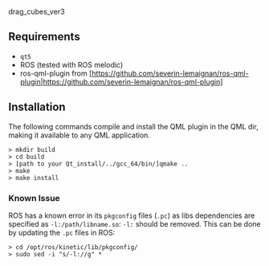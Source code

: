 drag_cubes_ver3


Requirements
------------

- `qt5`
- ROS (tested with ROS melodic)
- ros-qml-plugin from [https://github.com/severin-lemaignan/ros-qml-plugin|https://github.com/severin-lemaignan/ros-qml-plugin]

Installation
------------

The following commands compile and install the QML plugin in the QML dir,
making it available to any QML application.

```
> mkdir build
> cd build
> [path to your Qt_install/../gcc_64/bin/]qmake ..
> make
> make install
```

### Known Issue

ROS has a known error in its `pkgconfig` files (`.pc`) as libs dependencies are
specified as `-l:/path/libname.so`: `-l:` should be removed. This can be done by
updating the `.pc` files in ROS:

```
> cd /opt/ros/kinetic/lib/pkgconfig/
> sudo sed -i "s/-l://g" *
```
